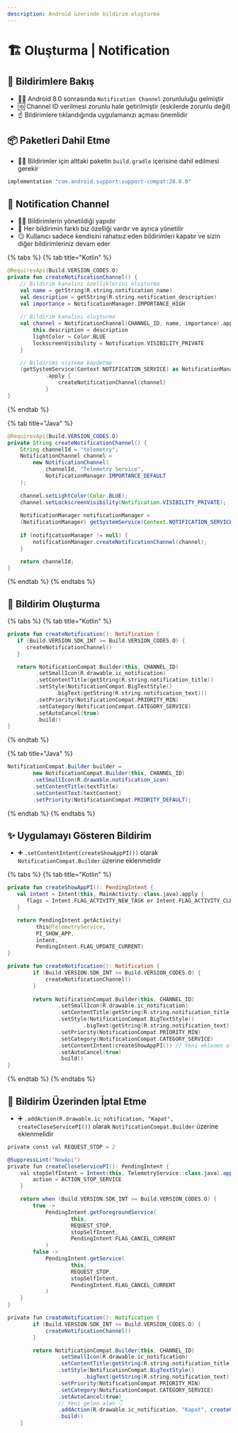 ```yaml
---
description: Android üzerinde bildirim oluşturma
---
```


# 🏗️ Oluşturma \| Notification

## 👀 Bildirimlere Bakış

* 👮‍♂️ Android 8.0 sonrasında `Notification Channel` zorunluluğu gelmiştir
* 🆔 Channel ID verilmesi zorunlu hale getirilmiştir \(eskilerde zorunlu değil\)
* ☝ Bildirimlere tıklandığında uygulamanızı açması önemlidir

## 📦 Paketleri Dahil Etme

* 👮‍♂️ Bildirimler için alttaki paketin `build.gradle` içerisine dahil edilmesi gerekir

```groovy
implementation "com.android.support:support-compat:28.0.0"
```

## 📢 Notification Channel

* 👨‍💼 Bildirimlerin yönetildiği yapıdır
* 🚀 Her bildirimin farklı biz özelliği vardır ve ayrıca yönetilir
* 😏 Kullanıcı sadece kendisini rahatsız eden bildirimleri kapatır ve sizin diğer bildirimleriniz devam eder

{% tabs %}
{% tab title="Kotlin" %}
```kotlin
@RequiresApi(Build.VERSION_CODES.O)
private fun createNotificationChannel() {
	// Bildirim kanalını özelliklerini oluşturma
	val name = getString(R.string.notification_name)
	val description = getString(R.string.notification_description)
	val importance = NotificationManager.IMPORTANCE_HIGH
	
	// Bildirim kanalını oluşturma
	val channel = NotificationChannel(CHANNEL_ID, name, importance).apply {
		this.description = description
		lightColor = Color.BLUE
		lockscreenVisibility = Notification.VISIBILITY_PRIVATE
	}

	// Bildirimi sisteme kaydetme
	(getSystemService(Context.NOTIFICATION_SERVICE) as NotificationManager)
			.apply {
				createNotificationChannel(channel)
			}
}
```
{% endtab %}

{% tab title="Java" %}
```java
@RequiresApi(Build.VERSION_CODES.O)
private String createNotificationChannel() {
    String channelId = "telemetry";
    NotificationChannel channel = 
        new NotificationChannel(
            channelId, "Telemetry Service", 
            NotificationManager.IMPORTANCE_DEFAULT
    );
    
    channel.setLightColor(Color.BLUE);
    channel.setLockscreenVisibility(Notification.VISIBILITY_PRIVATE);
    
    NotificationManager notificationManager = 
    (NotificationManager) getSystemService(Context.NOTIFICATION_SERVICE);
    
    if (notificationManager != null) {
        notificationManager.createNotificationChannel(channel);
    }

    return channelId;
}
```
{% endtab %}
{% endtabs %}

## 🔔 Bildirim Oluşturma

{% tabs %}
{% tab title="Kotlin" %}
```kotlin
private fun createNotification(): Notification {
   if (Build.VERSION.SDK_INT >= Build.VERSION_CODES.O) {
      createNotificationChannel()
   }

   return NotificationCompat.Builder(this, CHANNEL_ID)
         .setSmallIcon(R.drawable.ic_notification)
         .setContentTitle(getString(R.string.notification_title))
         .setStyle(NotificationCompat.BigTextStyle()
               .bigText(getString(R.string.notification_text)))
         .setPriority(NotificationCompat.PRIORITY_MIN)
         .setCategory(NotificationCompat.CATEGORY_SERVICE)
         .setAutoCancel(true)
         .build()
}
```
{% endtab %}

{% tab title="Java" %}
```java
NotificationCompat.Builder builder = 
        new NotificationCompat.Builder(this, CHANNEL_ID)
        .setSmallIcon(R.drawable.notification_icon)
        .setContentTitle(textTitle)
        .setContentText(textContent)
        .setPriority(NotificationCompat.PRIORITY_DEFAULT);
```
{% endtab %}
{% endtabs %}

## ✨ Uygulamayı Gösteren Bildirim

* ➕ `.setContentIntent(createShowAppPI())` olarak `NotificationCompat.Builder` üzerine eklenmelidir

{% tabs %}
{% tab title="Kotlin" %}
```kotlin
private fun createShowAppPI(): PendingIntent {
   val intent = Intent(this, MainActivity::class.java).apply {
      flags = Intent.FLAG_ACTIVITY_NEW_TASK or Intent.FLAG_ACTIVITY_CLEAR_TASK
   }

   return PendingIntent.getActivity(
         this@TelemetryService,
         PI_SHOW_APP,
         intent,
         PendingIntent.FLAG_UPDATE_CURRENT)
}

private fun createNotification(): Notification {
		if (Build.VERSION.SDK_INT >= Build.VERSION_CODES.O) {
			createNotificationChannel()
		}
		
		return NotificationCompat.Builder(this, CHANNEL_ID)
				.setSmallIcon(R.drawable.ic_notification)
				.setContentTitle(getString(R.string.notification_title))
				.setStyle(NotificationCompat.BigTextStyle()
						.bigText(getString(R.string.notification_text)))
				.setPriority(NotificationCompat.PRIORITY_MIN)
				.setCategory(NotificationCompat.CATEGORY_SERVICE)
				.setContentIntent(createShowAppPI()) // Yeni eklenen alan
				.setAutoCancel(true)
				.build()
}
```
{% endtab %}
{% endtabs %}

## 🚫 Bildirim Üzerinden İptal Etme

* ➕ `.addAction(R.drawable.ic_notification, "Kapat", createCloseServicePI())` olarak `NotificationCompat.Builder` üzerine eklenmelidir

```groovy
private const val REQUEST_STOP = 2

@SuppressLint("NewApi")
private fun createCloseServicePI(): PendingIntent {
	val stopSelfIntent = Intent(this, TelemetryService::class.java).apply {
		action = ACTION_STOP_SERVICE
	}

	return when (Build.VERSION.SDK_INT >= Build.VERSION_CODES.O) {
		true ->
			PendingIntent.getForegroundService(
					this,
					REQUEST_STOP,
					stopSelfIntent,
					PendingIntent.FLAG_CANCEL_CURRENT
			)
		false ->
			PendingIntent.getService(
					this,
					REQUEST_STOP,
					stopSelfIntent,
					PendingIntent.FLAG_CANCEL_CURRENT
			)
	}
}

private fun createNotification(): Notification {
		if (Build.VERSION.SDK_INT >= Build.VERSION_CODES.O) {
			createNotificationChannel()
		}

		return NotificationCompat.Builder(this, CHANNEL_ID)
				.setSmallIcon(R.drawable.ic_notification)
				.setContentTitle(getString(R.string.notification_title))
				.setStyle(NotificationCompat.BigTextStyle()
						.bigText(getString(R.string.notification_text)))
				.setPriority(NotificationCompat.PRIORITY_MIN)
				.setCategory(NotificationCompat.CATEGORY_SERVICE)
				.setAutoCancel(true)
				// Yeni gelen alan 👇
				.addAction(R.drawable.ic_notification, "Kapat", createCloseServicePI())
				.build()
	}
```




